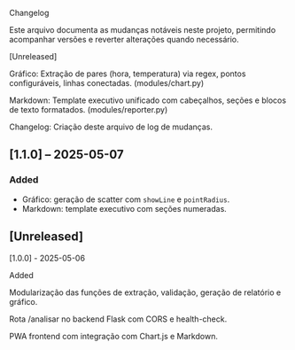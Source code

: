 Changelog

Este arquivo documenta as mudanças notáveis neste projeto, permitindo acompanhar versões e reverter alterações quando necessário.

[Unreleased]

Gráfico: Extração de pares (hora, temperatura) via regex, pontos configuráveis, linhas conectadas. (modules/chart.py)

Markdown: Template executivo unificado com cabeçalhos, seções e blocos de texto formatados. (modules/reporter.py)

Changelog: Criação deste arquivo de log de mudanças.

## [1.1.0] – 2025-05-07
### Added
- Gráfico: geração de scatter com `showLine` e `pointRadius`.  
- Markdown: template executivo com seções numeradas.

## [Unreleased]


[1.0.0] - 2025-05-06

Added

Modularização das funções de extração, validação, geração de relatório e gráfico.

Rota /analisar no backend Flask com CORS e health-check.

PWA frontend com integração com Chart.js e Markdown.

